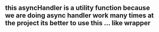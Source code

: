 ## this asyncHandler is a utility function because we are doing async handler work many times at the project its better to use this ... like wrapper 
